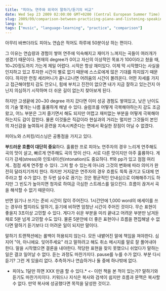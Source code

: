 ```yaml
---
title: "피아노 연주와 외국어 말하기/듣기의 비교"
date: Wed Sep 23 2009 02:00:00 GMT+0200 (Central European Summer Time)
slug: 2009/09/comparison-between-practicing-piano-and-listening-speaking
lang: ko
tags: ["music", "language-learning", "practice", "comparison"]
---
```


아무리 바쁘더라도 피아노 연습은 적어도 하루에 50분이상 하는 편이다.

그 이유는 연습량과 경험이 쌓여 연주에 익숙해지고 재미가 느껴지는 곡들이 여러개가 생겼기 때문이다. 현재의 degree가 0이고 자신의 이상적인 목표가 100이라고 쳤을 때, 10~20정도까지 가는게 제일 어렵다. 시작은 항상 재미있다. 이제 막 시작했다는 사실을 인지하고 있고 투자한 시간이 별로 없기 때문에 스스로에게 많은 기대를 하지않기 때문이다. 하지만 런칭 세리머니가 끝나고나면 어려움의 시간이 몰려온다. 어떤 자세를 가지고 접근해야할지 감도 안오니, 힘에 부치고 진전이 없으면 내가 지금 잘하고 있는건지 아닌지 의심하기 시작하며 더 쉬운 길이 없는지 찾아보게 된다.

하지만 고생끝에 20~30 degree 까지 갔다면 이미 성공 경험도 쌓여있고, 낮은 난이도의 기술 몇개는 나름 훌륭하게 해낼 수 있다. 슬럼프를 어떻게 극복해야하는지 감도 조금 왔고, 어느 부분은 그저 즐기면서 해도 되지만 어렵고 재미없는 부분을 어떻게 극복해야하는지도 감이 잡힌다. 물론 이것들은 직감이라 현실과의 거리는 멀지만 그것들이 본인의 자신감을 높여줘서 훈련을 지속시켜준다는 면에서 확실한 장점이 아닐 수 없겠다.

피아노와 스피킹/리스닝은 공통점을 가지고 있다.

**부드러운 흐름이 대단히 중요**하다. 훌륭한 프로 피아노 연주자의 경우 느리게 연주해도 곡의 맛이 살고, 빠르게 연주해도 곡의 맛이 산다. 서로 다른 맛이지만 아주 훌륭하다. 게다가 강세(stress)와 인토네이션(intonation)도 중요하다. ff와 pp가 있고 점점 여리게.. 점점 세게 연주할 수 있다. 그저 할 수 있는게 아니라 그것의 변화에 따라 의미가 완전히 달라지기까지 한다. 하지만 거지같은 연주자의 경우 흐름도 뚝뚝 끊기고 도대체 연주라고 할 수가 없다. 한 두번 실수로 끊기는 것은 평균적인 인내심으로 이해해주기도 하지만 그 빈도가 높아지면 청자로 하여금 극심한 스트레스를 일으킨다. 흐름이 끊겨서 곡을 해석할 수 없기 때문이다.

반면 읽기나 쓰기는 준비 시간이 많이 주어진다. 1시간안에 1,000 word의 에세이를 쓰는 경우라 할지라도 말하기, 듣기에 비하면 엄청난 시간이 주어진 것이다. 무슨 표현이 좋을지 3초이상 고민할 수 있다. 게다가 쉬운 부분을 미리 끝내고 어려운 부분만 남겨둔채로 5분 넘게 고민할 수도 있다. 물론 5분안에 더 좋은 표현이나 흐름을 편집해낼 수 없다면 말하기 듣기보다 더 어려운 일이 되지만 말이다.

말하기 트랜잭션에는 롤백이 허용되지 않는다. 모든 내뱉어진 말에 책임을 져야한다. 심지어 "아, 아니에요. 잊어주세요" 라고 말하려고 해도 취소 메시지를 말로 잘 풀어내야 한다. 말을 시작했으면 결론을 내야한다. 적당한 표현을 찾지 못했으니 쉬었다가 말하는 일은 결코 일어날 수 없다. 듣는 과정도 마찬가지다. pause를 누를 수가 없다. 부분 다시 듣기? 그런 게 있을리 없다. 추측하거나 연습하거나 둘 중에 하나밖에 없다.

* 피아노 1달만 하면 XXX 만큼 할 수 있다.* <- 이런 책을 본 적이 있는가? 말하기와 듣기도 마찬가지이다. 키워드나 지식은 복사와 검색이 쉽지만 흐름과 문맥은 복사할 수 없다. 만약 복사에 성공했다면 목적을 달성한 것이고.
